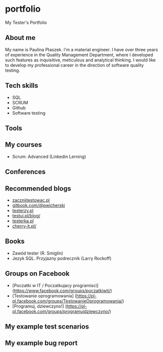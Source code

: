 # portfolio
My Tester's Portfolio
## About me

My name is Paulina Ptaszek. I'm a material engineer. I have over three years of experience in the Quality Management Department, where I developed such features as inquisitive, meticulous and analytical thinking. I would like to develop my professional career in the direction of software quality testing.

## Tech skills

* SQL
* SCRUM
* Github
* Software testing

## Tools

## My courses

* Scrum: Advanced (Linkedin Lerning)
 
## Conferences 

## Recommended blogs

* [zacznijtestowac.pl](http://zacznijtestowac.pl/)
* [gitbook.com/@pwicherski](https://www.gitbook.com/@pwicherski)
* [testerzy.pl](testerzy.pl)
* [testuj.pl/blog/](https://testuj.pl/blog/)
* [testerka.pl](www.testerka.pl)
* [cherry-it.pl/](http://cherry-it.pl/)

## Books 

* Zawód tester (R. Smiglin)
* Jezyk SQL. Przyjazny podrecznik (Larry Rockoff)

## Groups on Facebook

* [Poczatki w IT / Poczatkujacy programisci] (https://www.facebook.com/groups/poczatkiwit/)
* [Testowanie oprogramowania] (https://pl-pl.facebook.com/groups/TestowanieOprogramowania/)
* [Programuj, dziewczyno!] (https://pl-pl.facebook.com/groups/programujdziewczyno/)

## My example test scenarios

## My example bug report
